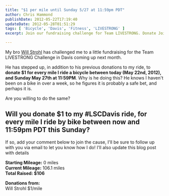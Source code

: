 ```yaml
---
title: "$1 per mile until Sunday 5/27 at 11:59pm PDT"
author: Chris Hammond
publishDate: 2012-05-22T17:19:40
updateDate: 2012-05-28T01:51:29
tags: [ 'Bicycle', 'Davis', 'Fitness', 'LIVESTRONG' ]
excerpt: Join our fundraising challenge for Team LIVESTRONG. Donate Join our LIVESTRONG Challenge fundraiser! For every mile biked until Sunday, donate A blog post about friends pushing me to be better and raise more money!. Track our progress and contribute to the cause. for every mile cycled until May 27th to support the #LSCDavis ride.

---
```

<p>My bro <a href="https://www.dotnetnuke.com/Resources/Blogs/tabid/825/BlogID/239/Default.aspx" target="_blank">Will Strohl</a> has challenged me to a little fundraising for the Team LIVESTRONG Challenge in Davis coming up next month.</p> <p>He has stepped up, in addition to his previous donations to my ride, to <strong>donate $1 for every mile I ride a bicycle between today (May 22nd, 2012), and Sunday May 27th at 11:59PM</strong>. Why is he doing this? He knows I haven't been on a bike in over a week, so he figures it is probably a safe bet, and perhaps it is.</p> <p>Are you willing to do the same? </p> <h2>Will you donate $1 to my #LSCDavis ride, for every mile I ride by bike between now and 11:59pm PDT this Sunday? </h2> <p>If so, add your comment below to join the cause, I'll be sure to follow up with you via email to let you know how I do! I'll also update this blog post with details</p> <p><strong>Starting Mileage:</strong> 0 miles   <br /> <strong>Current Mileage:</strong>&nbsp;106.1 miles    <br /> <strong>Total Raised: $106</strong></p> <p><strong>Donations from:    </strong><br /> Will Strohl $1/mile</p>




